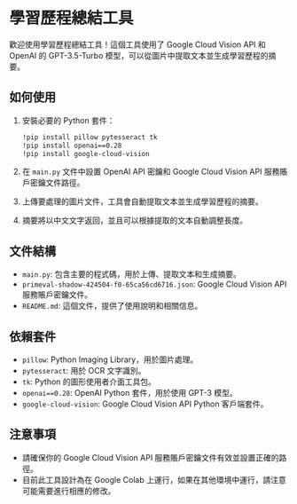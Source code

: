 # 學習歷程總結工具

歡迎使用學習歷程總結工具！這個工具使用了 Google Cloud Vision API 和 OpenAI 的 GPT-3.5-Turbo 模型，可以從圖片中提取文本並生成學習歷程的摘要。

## 如何使用

1. 安裝必要的 Python 套件：

    ```bash
    !pip install pillow pytesseract tk
    !pip install openai==0.28
    !pip install google-cloud-vision
    ```

2. 在 `main.py` 文件中設置 OpenAI API 密鑰和 Google Cloud Vision API 服務賬戶密鑰文件路徑。

3. 上傳要處理的圖片文件，工具會自動提取文本並生成學習歷程的摘要。

4. 摘要將以中文文字返回，並且可以根據提取的文本自動調整長度。

## 文件結構

- `main.py`: 包含主要的程式碼，用於上傳、提取文本和生成摘要。
- `primeval-shadow-424504-f0-65ca56cd6716.json`: Google Cloud Vision API 服務賬戶密鑰文件。
- `README.md`: 這個文件，提供了使用說明和相關信息。

## 依賴套件

- `pillow`: Python Imaging Library，用於圖片處理。
- `pytesseract`: 用於 OCR 文字識別。
- `tk`: Python 的圖形使用者介面工具包。
- `openai==0.28`: OpenAI Python 套件，用於使用 GPT-3 模型。
- `google-cloud-vision`: Google Cloud Vision API Python 客戶端套件。

## 注意事項

- 請確保你的 Google Cloud Vision API 服務賬戶密鑰文件有效並設置正確的路徑。
- 目前此工具設計為在 Google Colab 上運行，如果在其他環境中運行，請注意可能需要進行相應的修改。
